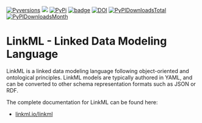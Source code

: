 [![Pyversions](https://img.shields.io/pypi/pyversions/linkml.svg)](https://pypi.python.org/pypi/linkml)
![](https://github.com/linkml/linkml/workflows/Build/badge.svg)
[![PyPi](https://img.shields.io/pypi/v/linkml.svg)](https://pypi.python.org/pypi/linkml)
[![badge](https://img.shields.io/badge/launch-binder-579ACA.svg)](https://mybinder.org/v2/gh/linkml/linkml/main?filepath=notebooks)
[![DOI](https://zenodo.org/badge/13996/linkml/linkml.svg)](https://zenodo.org/badge/latestdoi/13996/linkml/linkml)
[![PyPIDownloadsTotal](https://pepy.tech/badge/linkml)](https://pepy.tech/project/linkml)
[![PyPIDownloadsMonth](https://img.shields.io/pypi/dm/scanpy?logo=PyPI&color=blue)](https://pypi.org/project/linkml)


# LinkML - Linked Data Modeling Language

LinkML is a linked data modeling language following object-oriented and ontological principles. LinkML models are typically authored in YAML, and can be converted to other schema representation formats such as JSON or RDF.

The complete documentation for LinkML can be found here:

 - [linkml.io/linkml](https://linkml.io/linkml)

